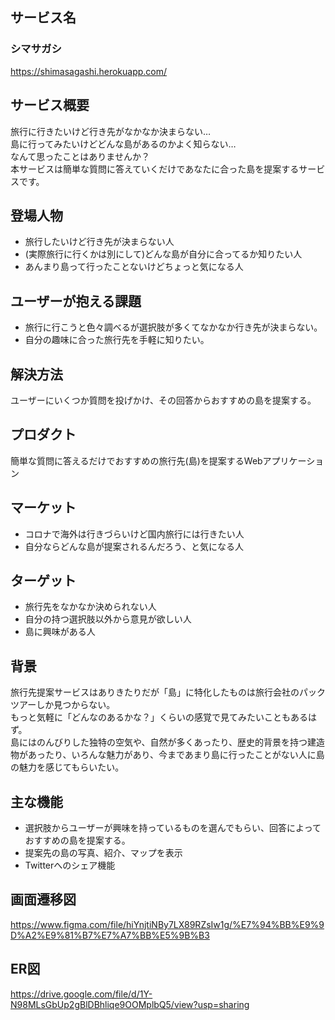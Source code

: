 ## サービス名
### シマサガシ
https://shimasagashi.herokuapp.com/

## サービス概要
旅行に行きたいけど行き先がなかなか決まらない…  
島に行ってみたいけどどんな島があるのかよく知らない…  
なんて思ったことはありませんか？  
本サービスは簡単な質問に答えていくだけであなたに合った島を提案するサービスです。

## 登場人物
- 旅行したいけど行き先が決まらない人
- (実際旅行に行くかは別にして)どんな島が自分に合ってるか知りたい人
- あんまり島って行ったことないけどちょっと気になる人

## ユーザーが抱える課題
- 旅行に行こうと色々調べるが選択肢が多くてなかなか行き先が決まらない。
- 自分の趣味に合った旅行先を手軽に知りたい。

## 解決方法
ユーザーにいくつか質問を投げかけ、その回答からおすすめの島を提案する。

## プロダクト
簡単な質問に答えるだけでおすすめの旅行先(島)を提案するWebアプリケーション

## マーケット
- コロナで海外は行きづらいけど国内旅行には行きたい人
- 自分ならどんな島が提案されるんだろう、と気になる人

## ターゲット
- 旅行先をなかなか決められない人
- 自分の持つ選択肢以外から意見が欲しい人
- 島に興味がある人

## 背景
旅行先提案サービスはありきたりだが「島」に特化したものは旅行会社のパックツアーしか見つからない。  
もっと気軽に「どんなのあるかな？」くらいの感覚で見てみたいこともあるはず。  
島にはのんびりした独特の空気や、自然が多くあったり、歴史的背景を持つ建造物があったり、いろんな魅力があり、今まであまり島に行ったことがない人に島の魅力を感じてもらいたい。

## 主な機能
- 選択肢からユーザーが興味を持っているものを選んでもらい、回答によっておすすめの島を提案する。  
- 提案先の島の写真、紹介、マップを表示
- Twitterへのシェア機能

## 画面遷移図
https://www.figma.com/file/hiYnjtiNBy7LX89RZsIw1g/%E7%94%BB%E9%9D%A2%E9%81%B7%E7%A7%BB%E5%9B%B3

## ER図
https://drive.google.com/file/d/1Y-N98MLsGbUp2gBlDBhliqe9OOMplbQ5/view?usp=sharing

